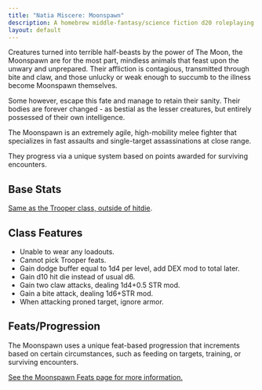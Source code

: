 ```yaml
---
title: "Natia Miscere: Moonspawn"
description: A homebrew middle-fantasy/science fiction d20 roleplaying game system based on Pathfinder
layout: default
---
```


Creatures turned into terrible half-beasts by the power of The Moon, the Moonspawn are for the most part, mindless animals that feast upon the unwary and unprepared. Their affliction is contagious, transmitted through bite and claw, and those unlucky or weak enough to succumb to the illness become Moonspawn themselves.

Some however, escape this fate and manage to retain their sanity. Their bodies are forever changed - as bestial as the lesser creatures, but entirely possessed of their own intelligence.

The Moonspawn is an extremely agile, high-mobility melee fighter that specializes in fast assaults and single-target assassinations at close range.

They progress via a unique system based on points awarded for surviving encounters.

## Base Stats

[Same as the Trooper class, outside of hitdie](/classes/first-layer/trooper#base-stats).

## Class Features

- Unable to wear any loadouts.
- Cannot pick Trooper feats.
- Gain dodge buffer equal to 1d4 per level, add DEX mod to total later.
- Gain d10 hit die instead of usual d6.
- Gain two claw attacks, dealing 1d4+0.5 STR mod.
- Gain a bite attack, dealing 1d6+STR mod.
- When attacking proned target, ignore armor.

## Feats/Progression

The Moonspawn uses a unique feat-based progression that increments based on certain circumstances, such as feeding on targets, training, or surviving encounters.

[See the Moonspawn Feats page for more information.](/feats/first-layer/moonspawn)